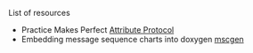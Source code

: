 List of resources

* Practice Makes Perfect [Attribute Protocol](http://mutsughost1.github.io/tags/Attribute-Protocol/)
* Embedding message sequence charts into doxygen [mscgen](http://www.mcternan.me.uk/mscgen/)